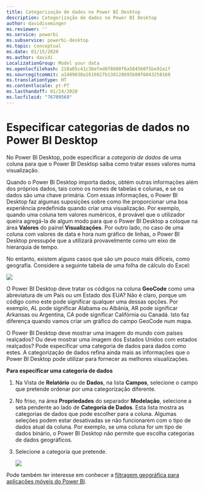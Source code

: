 ```yaml
---
title: Categorização de dados no Power BI Desktop
description: Categorização de dados no Power BI Desktop
author: davidiseminger
ms.reviewer: ''
ms.service: powerbi
ms.subservice: powerbi-desktop
ms.topic: conceptual
ms.date: 01/15/2020
ms.author: davidi
LocalizationGroup: Model your data
ms.openlocfilehash: 218a05c41c3befed8f8600f6a584560f5be92a1f
ms.sourcegitcommit: a1409030a1616027b138128695b80f6843258168
ms.translationtype: HT
ms.contentlocale: pt-PT
ms.lasthandoff: 01/24/2020
ms.locfileid: "76709569"
---
```

# <a name="specify-data-categories-in-power-bi-desktop"></a>Especificar categorias de dados no Power BI Desktop
No Power BI Desktop, pode especificar a *categoria de dados* de uma coluna para que o Power BI Desktop saiba como tratar esses valores numa visualização.

Quando o Power BI Desktop importa dados, obtém outras informações além dos próprios dados, tais como os nomes de tabelas e colunas, e se os dados são uma chave primária. Com essas informações, o Power BI Desktop faz algumas suposições sobre como lhe proporcionar uma boa experiência predefinida quando criar uma visualização.
Por exemplo, quando uma coluna tem valores numéricos, é provável que o utilizador queira agregá-la de algum modo para que o Power BI Desktop a coloque na área **Valores** do painel **Visualizações**. Por outro lado, no caso de uma coluna com valores de data e hora num gráfico de linhas, o Power BI Desktop pressupõe que a utilizará provavelmente como um eixo de hierarquia de tempo.

No entanto, existem alguns casos que são um pouco mais difíceis, como geografia. Considere a seguinte tabela de uma folha de cálculo do Excel:

![](media/desktop-data-categorization/datacategorizationtable.png)

O Power BI Desktop deve tratar os códigos na coluna **GeoCode** como uma abreviatura de um País ou um Estado dos EUA?  Não é claro, porque um código como este pode significar qualquer uma dessas opções. Por exemplo, AL pode significar Alabama ou Albânia, AR pode significar Arkansas ou Argentina, CA pode significar Califórnia ou Canadá. Isto faz diferença quando vamos criar um gráfico do campo GeoCode num mapa. 

O Power BI Desktop deve mostrar uma imagem do mundo com países realçados? Ou deve mostrar uma imagem dos Estados Unidos com estados realçados?  Pode especificar uma categoria de dados para dados como estes. A categorização de dados refina ainda mais as informações que o Power BI Desktop pode utilizar para fornecer as melhores visualizações.  

**Para especificar uma categoria de dados**

1. Na Vista de **Relatório** ou de **Dados**, na lista **Campos**, selecione o campo que pretende ordenar por uma categorização diferente.
2. No friso, na área **Propriedades** do separador **Modelação**, selecione a seta pendente ao lado de **Categoria de Dados**.  Esta lista mostra as categorias de dados que pode escolher para a coluna. Algumas seleções podem estar desativadas se não funcionarem com o tipo de dados atual da coluna.  Por exemplo, se uma coluna for um tipo de dados binário, o Power BI Desktop não permite que escolha categorias de dados geográficos. 
3. Selecione a categoria que pretende.

   ![](media/desktop-data-categorization/desktop-data-categorization.png)

Pode também ter interesse em conhecer a [filtragem geográfica para aplicações móveis do Power BI](desktop-mobile-geofiltering.md).


